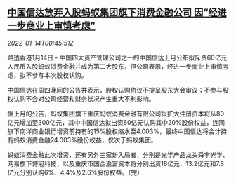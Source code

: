 <!--1642122062000-->
[中国信达放弃入股蚂蚁集团旗下消费金融公司 因“经进一步商业上审慎考虑”](https://cn.reuters.com/article/cinda-ant-statement-0114-fri-idCNKBS2JO014)
------

<div><i>2022-01-14T00:45:51Z</i></div><p>路透香港1月14日 - 中国四大资产管理公司之一的中国信达上月公布拟斥资60亿元人民币入股蚂蚁消费金融并成为第二大股东，但公司表示，经进一步商业上审慎考虑，拟不参与本次股权认购。</p><p>中国信达在周四晚间的公告并表示，股权认购协议不提呈股东大会审议；不参与股权认购不会对公司经营和财务状况产生重大不利影响。</p><p>据上月的公告，蚂蚁集团旗下重庆蚂蚁消费金融有限公司拟扩大注册资本将从80亿元增加至300亿元，其中中国信达拟出资60亿元认购其中20%股份权益，连同旗下南洋商业银行增资前持有的15%股权缩水至4.003%，最终中国信达将合计持有蚂蚁消费金融24.003%股份权益，仅次于蚂蚁集团。</p><p>蚂蚁消费金融此次增资，还有另外三家新入局者，分别是光学产品龙头舜宇光学、网易旗下博冠科技，以及重庆市国企渝富资本将分别出资18亿元、13.2亿元和7.8亿元分别认购6%、4.4%及2.6%股份权益。（完） </p>
